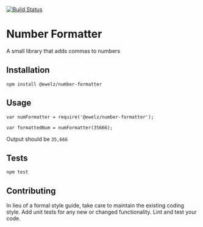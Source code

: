 [![Build Status](https://travis-ci.org/erichwelz/number-formatter.svg?branch=master)](https://travis-ci.org/erichwelz/number-formatter)

Number Formatter
=========

A small library that adds commas to numbers

## Installation

  `npm install @ewelz/number-formatter`

## Usage

    var numFormatter = require('@ewelz/number-formatter');

    var formattedNum = numFormatter(35666);


  Output should be `35,666`


## Tests

  `npm test`

## Contributing

In lieu of a formal style guide, take care to maintain the existing coding style. Add unit tests for any new or changed functionality. Lint and test your code.
